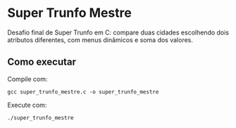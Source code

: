 # Super Trunfo Mestre

Desafio final de Super Trunfo em C: compare duas cidades escolhendo dois atributos diferentes, com menus dinâmicos e soma dos valores.

## Como executar

Compile com:

    gcc super_trunfo_mestre.c -o super_trunfo_mestre

Execute com:

    ./super_trunfo_mestre
